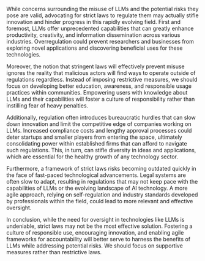 While concerns surrounding the misuse of LLMs and the potential risks they pose are valid, advocating for strict laws to regulate them may actually stifle innovation and hinder progress in this rapidly evolving field. First and foremost, LLMs offer unprecedented capabilities that can greatly enhance productivity, creativity, and information dissemination across various industries. Overregulation could prevent researchers and businesses from exploring novel applications and discovering beneficial uses for these technologies.

Moreover, the notion that stringent laws will effectively prevent misuse ignores the reality that malicious actors will find ways to operate outside of regulations regardless. Instead of imposing restrictive measures, we should focus on developing better education, awareness, and responsible usage practices within communities. Empowering users with knowledge about LLMs and their capabilities will foster a culture of responsibility rather than instilling fear of heavy penalties.

Additionally, regulation often introduces bureaucratic hurdles that can slow down innovation and limit the competitive edge of companies working on LLMs. Increased compliance costs and lengthy approval processes could deter startups and smaller players from entering the space, ultimately consolidating power within established firms that can afford to navigate such regulations. This, in turn, can stifle diversity in ideas and applications, which are essential for the healthy growth of any technology sector.

Furthermore, a framework of strict laws risks becoming outdated quickly in the face of fast-paced technological advancements. Legal systems are often slow to adapt, resulting in regulations that may not keep pace with the capabilities of LLMs or the evolving landscape of AI technology. A more agile approach, relying on self-regulation and industry standards developed by professionals within the field, could lead to more relevant and effective oversight.

In conclusion, while the need for oversight in technologies like LLMs is undeniable, strict laws may not be the most effective solution. Fostering a culture of responsible use, encouraging innovation, and enabling agile frameworks for accountability will better serve to harness the benefits of LLMs while addressing potential risks. We should focus on supportive measures rather than restrictive laws.